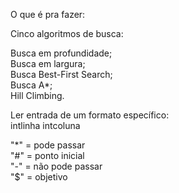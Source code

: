 O que é pra fazer:
  
Cinco algoritmos de busca:
  
  
Busca em profundidade;  
Busca em largura;  
Busca Best-First Search;  
Busca A*;  
Hill Climbing.  
  
Ler entrada de um formato específico:  
intlinha intcoluna

"*" = pode passar  
"#" = ponto inicial  
"-" = não pode passar  
"$" = objetivo  

